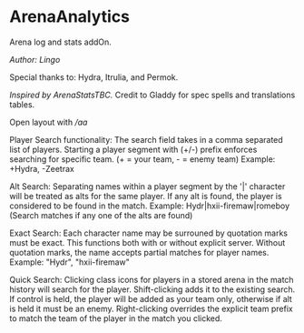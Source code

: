 # ArenaAnalytics
Arena log and stats addOn.

*Author: Lingo*

Special thanks to: 
Hydra, Itrulia, and Permok.

*Inspired by ArenaStatsTBC.*
Credit to Gladdy for spec spells and translations tables.

Open layout with */aa*

Player Search functionality:
The search field takes in a comma separated list of players.
Starting a player segment with (+/-) prefix enforces searching for specific team. (+ = your team, - = enemy team)
Example: +Hydra, -Zeetrax

Alt Search:
Separating names within a player segment by the '|' character will be treated as alts for the same player.
If any alt is found, the player is considered to be found in the match.
Example: Hydr|hxii-firemaw|romeboy (Search matches if any one of the alts are found)

Exact Search:
Each character name may be surrouned by quotation marks must be exact. This functions both with or without explicit server.
Without quotation marks, the name accepts partial matches for player names.
Example: "Hydr", "hxii-firemaw"

Quick Search:
Clicking class icons for players in a stored arena in the match history will search for the player.
Shift-clicking adds it to the existing search.
If control is held, the player will be added as your team only, otherwise if alt is held it must be an enemy.
Right-clicking overrides the explicit team prefix to match the team of the player in the match you clicked.
